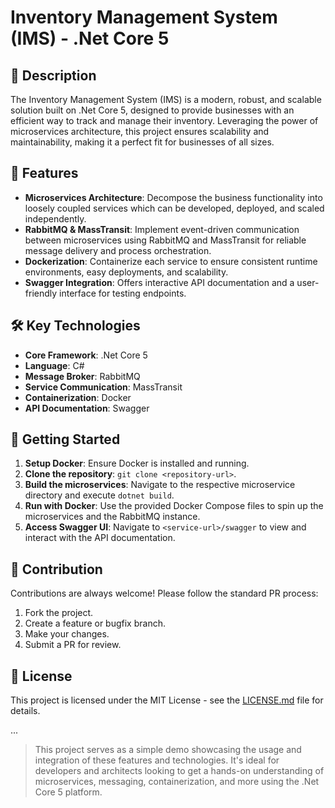 # Inventory Management System (IMS) - .Net Core 5

## 📌 Description

The Inventory Management System (IMS) is a modern, robust, and scalable solution built on .Net Core 5, designed to provide businesses with an efficient way to track and manage their inventory. Leveraging the power of microservices architecture, this project ensures scalability and maintainability, making it a perfect fit for businesses of all sizes.

## 🌟 Features

- **Microservices Architecture**: Decompose the business functionality into loosely coupled services which can be developed, deployed, and scaled independently.
- **RabbitMQ & MassTransit**: Implement event-driven communication between microservices using RabbitMQ and MassTransit for reliable message delivery and process orchestration.
- **Dockerization**: Containerize each service to ensure consistent runtime environments, easy deployments, and scalability.
- **Swagger Integration**: Offers interactive API documentation and a user-friendly interface for testing endpoints.

## 🛠 Key Technologies

- **Core Framework**: .Net Core 5
- **Language**: C#
- **Message Broker**: RabbitMQ
- **Service Communication**: MassTransit
- **Containerization**: Docker
- **API Documentation**: Swagger

## 🚀 Getting Started

1. **Setup Docker**: Ensure Docker is installed and running.
2. **Clone the repository**: `git clone <repository-url>`.
3. **Build the microservices**: Navigate to the respective microservice directory and execute `dotnet build`.
4. **Run with Docker**: Use the provided Docker Compose files to spin up the microservices and the RabbitMQ instance.
5. **Access Swagger UI**: Navigate to `<service-url>/swagger` to view and interact with the API documentation.

## 🤝 Contribution

Contributions are always welcome! Please follow the standard PR process:

1. Fork the project.
2. Create a feature or bugfix branch.
3. Make your changes.
4. Submit a PR for review.

## 📜 License

This project is licensed under the MIT License - see the [LICENSE.md](LICENSE.md) file for details.

...

> This project serves as a simple demo showcasing the usage and integration of these features and technologies. It's ideal for developers and architects looking to get a hands-on understanding of microservices, messaging, containerization, and more using the .Net Core 5 platform.
